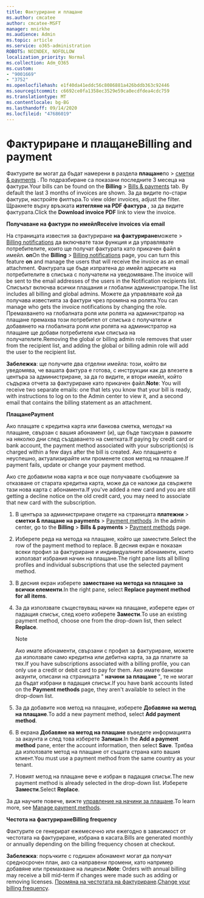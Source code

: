 ```yaml
---
title: Фактуриране и плащане
ms.author: cmcatee
author: cmcatee-MSFT
manager: mnirkhe
ms.audience: Admin
ms.topic: article
ms.service: o365-administration
ROBOTS: NOINDEX, NOFOLLOW
localization_priority: Normal
ms.collection: Adm_O365
ms.custom:
- "9001669"
- "3752"
ms.openlocfilehash: e1f40da41eddc56c8086881a426bddb363c92446
ms.sourcegitcommit: c6692ce0fa1358ec3529e59ca0ecdfdea4cdc759
ms.translationtype: MT
ms.contentlocale: bg-BG
ms.lasthandoff: 09/14/2020
ms.locfileid: "47686019"
---
```

# <a name="billing-and-payment"></a><span data-ttu-id="79b31-102">Фактуриране и плащане</span><span class="sxs-lookup"><span data-stu-id="79b31-102">Billing and payment</span></span>

<span data-ttu-id="79b31-103">Фактурите ви могат да бъдат намерени в раздела **плащане**по  >  [сметки & payments](https://go.microsoft.com/fwlink/p/?linkid=848039) .  По подразбиране са показани последните 3 месеца на фактури.</span><span class="sxs-lookup"><span data-stu-id="79b31-103">Your bills can be found on the **Billing** > [Bills & payments](https://go.microsoft.com/fwlink/p/?linkid=848039) tab.  By default the last 3 months of invoices are shown.</span></span>  <span data-ttu-id="79b31-104">За да видите по-стари фактури, настройте филтъра.</span><span class="sxs-lookup"><span data-stu-id="79b31-104">To view older invoices, adjust the filter.</span></span>  <span data-ttu-id="79b31-105">Щракнете върху връзката **изтегляне на PDF фактура** , за да видите фактурата.</span><span class="sxs-lookup"><span data-stu-id="79b31-105">Click the **Download invoice PDF** link to view the invoice.</span></span>

<span data-ttu-id="79b31-106">**Получаване на фактури по имейл**</span><span class="sxs-lookup"><span data-stu-id="79b31-106">**Receive invoices via email**</span></span>

<span data-ttu-id="79b31-107">На страницата известия за фактуриране **на фактуриране**можете  >  [Billing notifications](https://go.microsoft.com/fwlink/p/?linkid=853212) да включвате тази функция и да управлявате потребителите, които ще получат фактурата като прикачен файл в имейл. **on**</span><span class="sxs-lookup"><span data-stu-id="79b31-107">On the **Billing** > [Billing notifications](https://go.microsoft.com/fwlink/p/?linkid=853212) page, you can turn this feature **on** and manage the users that will receive the invoice as an email attachment.</span></span> <span data-ttu-id="79b31-108">Фактурата ще бъде изпратена до имейл адресите на потребителите в списъка с получатели на уведомяване.</span><span class="sxs-lookup"><span data-stu-id="79b31-108">The invoice will be sent to the email addresses of the users in the Notification recipients list.</span></span> <span data-ttu-id="79b31-109">Списъкът включва всички плащания и глобални администратори.</span><span class="sxs-lookup"><span data-stu-id="79b31-109">The list includes all billing and global admins.</span></span>  <span data-ttu-id="79b31-110">Можете да управлявате кой да получава известията за фактури чрез промяна на ролята.</span><span class="sxs-lookup"><span data-stu-id="79b31-110">You can manage who gets the invoice notifications by changing the role.</span></span>  <span data-ttu-id="79b31-111">Премахването на глобалната роля или ролята на администратор на плащане премахва този потребител от списъка с получатели и добавянето на глобалната роля или ролята на администратор на плащане ще добави потребителя към списъка на получателите.</span><span class="sxs-lookup"><span data-stu-id="79b31-111">Removing the global or billing admin role removes that user from the recipient list, and adding the global or billing admin role will add the user to the recipient list.</span></span>

<span data-ttu-id="79b31-112">**Забележка**: ще получите два отделни имейла: този, който ви уведомява, че вашата фактура е готова, с инструкции как да влезете в центъра за администриране, за да го видите, и втори имейл, който съдържа отчета за фактуриране като прикачен файл.</span><span class="sxs-lookup"><span data-stu-id="79b31-112">**Note**: You will receive two separate emails: one that lets you know that your bill is ready, with instructions to log on to the Admin center to view it, and a second email that contains the billing statement as an attachment.</span></span>

<span data-ttu-id="79b31-113">**Плащане**</span><span class="sxs-lookup"><span data-stu-id="79b31-113">**Payment**</span></span>

<span data-ttu-id="79b31-114">Ако плащате с кредитна карта или банкова сметка, методът на плащане, свързан с вашия абонамент (и), ще бъде таксуван в рамките на няколко дни след създаването на сметката.</span><span class="sxs-lookup"><span data-stu-id="79b31-114">If paying by credit card or bank account, the payment method associated with your subscription(s) is charged within a few days after the bill is created.</span></span> <span data-ttu-id="79b31-115">Ако плащането е неуспешно, актуализирайте или променете своя метод на плащане.</span><span class="sxs-lookup"><span data-stu-id="79b31-115">If payment fails, update or change your payment method.</span></span>

<span data-ttu-id="79b31-116">Ако сте добавили нова карта и все още получавате съобщение за отказване от старата кредитна карта, може да се наложи да свържете тази нова карта с абонамента.</span><span class="sxs-lookup"><span data-stu-id="79b31-116">If you've added a new card and you are still getting a decline notice on the old credit card, you may need to associate that new card with the subscription.</span></span>

1. <span data-ttu-id="79b31-117">В центъра за администриране отидете на страницата **платежни**  >  **сметки & плащане на payments**  >  [Payment methods](https://go.microsoft.com/fwlink/p/?linkid=2018806) .</span><span class="sxs-lookup"><span data-stu-id="79b31-117">In the admin center, go to the **Billing** > **Bills & payments** > [Payment methods](https://go.microsoft.com/fwlink/p/?linkid=2018806) page.</span></span>

2. <span data-ttu-id="79b31-118">Изберете реда на метода на плащане, който ще заместите.</span><span class="sxs-lookup"><span data-stu-id="79b31-118">Select the row of the payment method to replace.</span></span> <span data-ttu-id="79b31-119">В десния екран е показан всеки профил за фактуриране и индивидуалните абонаменти, които използват избрания начин на плащане.</span><span class="sxs-lookup"><span data-stu-id="79b31-119">The right pane lists all billing profiles and individual subscriptions that use the selected payment method.</span></span>

3. <span data-ttu-id="79b31-120">В десния екран изберете **заместване на метода на плащане за всички елементи**.</span><span class="sxs-lookup"><span data-stu-id="79b31-120">In the right pane, select **Replace payment method for all items**.</span></span>

4. <span data-ttu-id="79b31-121">За да използвате съществуващ начин на плащане, изберете един от падащия списък, след което изберете **Замести**.</span><span class="sxs-lookup"><span data-stu-id="79b31-121">To use an existing payment method, choose one from the drop-down list, then select **Replace**.</span></span>

    > [!NOTE]
    > <span data-ttu-id="79b31-122">Ако имате абонаменти, свързани с профил за фактуриране, можете да използвате само кредитна или дебитна карта, за да платите за тях.</span><span class="sxs-lookup"><span data-stu-id="79b31-122">If you have subscriptions associated with a billing profile, you can only use a credit or debit card to pay for them.</span></span> <span data-ttu-id="79b31-123">Ако имате банкови акаунти, описани на страницата " **начини за плащане** ", те не могат да бъдат избрани в падащия списък.</span><span class="sxs-lookup"><span data-stu-id="79b31-123">If you have bank accounts listed on the **Payment methods** page, they aren't available to select in the drop-down list.</span></span>

5. <span data-ttu-id="79b31-124">За да добавите нов метод на плащане, изберете **Добавяне на метод на плащане**.</span><span class="sxs-lookup"><span data-stu-id="79b31-124">To add a new payment method, select **Add payment method**.</span></span>

6. <span data-ttu-id="79b31-125">В екрана **Добавяне на метод на плащане** въведете информацията за акаунта и след това изберете **Запиши**.</span><span class="sxs-lookup"><span data-stu-id="79b31-125">In the **Add a payment method** pane, enter the account information, then select **Save**.</span></span> <span data-ttu-id="79b31-126">Трябва да използвате метод на плащане от същата страна като вашия клиент.</span><span class="sxs-lookup"><span data-stu-id="79b31-126">You must use a payment method from the same country as your tenant.</span></span>

7. <span data-ttu-id="79b31-127">Новият метод на плащане вече е избран в падащия списък.</span><span class="sxs-lookup"><span data-stu-id="79b31-127">The new payment method is already selected in the drop-down list.</span></span> <span data-ttu-id="79b31-128">Изберете **Замести**.</span><span class="sxs-lookup"><span data-stu-id="79b31-128">Select **Replace**.</span></span>

<span data-ttu-id="79b31-129">За да научите повече, вижте [управление на начини за плащане](https://docs.microsoft.com/microsoft-365/commerce/billing-and-payments/manage-payment-methods).</span><span class="sxs-lookup"><span data-stu-id="79b31-129">To learn more, see [Manage payment methods](https://docs.microsoft.com/microsoft-365/commerce/billing-and-payments/manage-payment-methods).</span></span>

<span data-ttu-id="79b31-130">**Честота на фактуриране**</span><span class="sxs-lookup"><span data-stu-id="79b31-130">**Billing frequency**</span></span>

<span data-ttu-id="79b31-131">Фактурите се генерират ежемесечно или ежегодно в зависимост от честотата на фактуриране, избрана в касата.</span><span class="sxs-lookup"><span data-stu-id="79b31-131">Bills are generated monthly or annually depending on the billing frequency chosen at checkout.</span></span>  

<span data-ttu-id="79b31-132">**Забележка**: поръчките с годишен абонамент могат да получат средносрочен план, ако са направени промени, като например добавяне или премахване на лицензи.</span><span class="sxs-lookup"><span data-stu-id="79b31-132">**Note**: Orders with annual billing may receive a bill mid-term if changes were made such as adding or removing licenses.</span></span> <span data-ttu-id="79b31-133">[Промяна на честотата на фактуриране](https://docs.microsoft.com/microsoft-365/commerce/billing-and-payments/change-payment-frequency).</span><span class="sxs-lookup"><span data-stu-id="79b31-133">[Change your billing frequency](https://docs.microsoft.com/microsoft-365/commerce/billing-and-payments/change-payment-frequency).</span></span>
